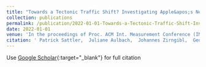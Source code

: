 ```yaml
---
title: "Towards a Tectonic Traffic Shift? Investigating Apple&apos;s New Relay Network"
collection: publications
permalink: /publication/2022-01-01-Towards-a-Tectonic-Traffic-Shift-Investigating-Apples-New-Relay-Network
date: 2022-01-01
venue: 'In the proceedings of Proc. ACM Int. Measurement Conference (IMC)'
citation: ' Patrick Sattler,  Juliane Aulbach,  Johannes Zirngibl,  Georg Carle, &quot;Towards a Tectonic Traffic Shift? Investigating Apple&amp;apos;s New Relay Network.&quot; In the proceedings of Proc. ACM Int. Measurement Conference (IMC), 2022.'
---
```

Use [Google Scholar](https://scholar.google.com/scholar?q=Towards+a+Tectonic+Traffic+Shift?+Investigating+Apple&#x27;s+New+Relay+Network){:target="_blank"} for full citation